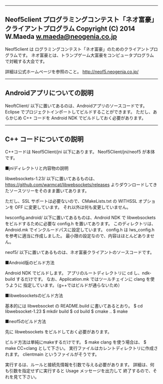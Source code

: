 -------------------------------------------------------------------------------
 Neof5client
 プログラミングコンテスト「ネオ富豪」クライアントプログラム
 Copyright (C) 2014 W.Maeda <w.maeda@neogenia.co.jp>
-------------------------------------------------------------------------------

Neof5client は ログラミングコンテスト「ネオ富豪」のためのクライアントプログラムです。
ネオ富豪とは、トランプゲーム大富豪をコンピュータプログラムで対戦する大会です。

詳細は公式ホームページを参照のこと。
http://neof5.neogenia.co.jp/


-------------------------------------------------------------------------------
 Androidアプリについての説明
-------------------------------------------------------------------------------

NeoftClient/ 以下に置いてあるのは、Androidアプリのソースコードです。
Eclipse でプロジェクトインポートしてビルドすることができます。
ただし、あらかじめ C++ コードを Android NDK でビルドしておく必要があります。


-------------------------------------------------------------------------------
 C++ コードについての説明
-------------------------------------------------------------------------------

C++コードは Neof5Client/jni 以下にあります。
Neof5Client/jni/neof5 が本体です。

■jniディレクトリと内容物の説明

libwebsockets-1.23/ 以下に置いてあるものは、
 https://github.com/warmcat/libwebsockets/releases
よりダウンロードしてきたソースツリーをそのまま置いてあります。

ただし、SSL サポートは必要ないので、CMakeLists.txt の
WITHSSL オプションを OFF に変更しています。
それ以外は何も変更していません。

lwsconfig.android/ 以下に置いてあるものは、Android NDK で
libwebsockets をビルドするために必要な config.h を置いてあります。
このディレクトリは、Android.mk でインクルードパスに設定しています。
config.h は lws_config.h を参考に適当に作成しました。
最小限の設定なので、内容はほとんどありません。

neof5/ 以下に置いてあるものは、ネオ富豪クライアントのソースコードです。


■Android版のビルド方法

Android NDK でビルドします。
アプリのルートディレクトリに cd し、ndk-build するだけです。
なお、Application.mk ではツールチェインに clang を使うように
指定しています。（g++ではビルドが通らないため）


■libwebsocketsのビルド方法

基本的には libwebsocket の README.build に書いてあるとおり。
$ cd libwebsocket-1.23
$ mkdir build
$ cd build
$ cmake ..
$ make


■neof5のビルド方法

先に libwebsockets をビルドしておく必要があります。

ビルド方法は単純にmakeするだけです。
$ make
clang を使う場合は、
$ make CC=clang
として下さい。
実行ファイルはカレントディレクトリに作成されます。
clientmain というファイルがそうです。

実行するは、ルールと接続先情報を引数で与える必要があります。
詳細は、何も引数を指定せずに実行すると Usage メッセージを出力して
終了するので、それを見て下さい。



